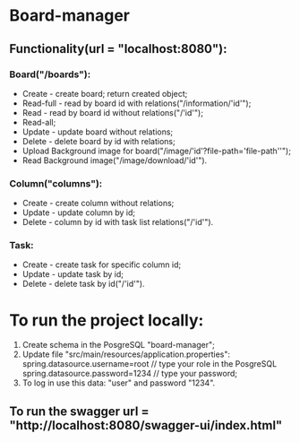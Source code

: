 # Board-manager 


## Functionality(url = "localhost:8080"):
### Board("/boards"):
* Create - create board; return created object;
* Read-full - read by board id with relations("/information/'id'");
* Read - read by board id without relations("/'id'");
* Read-all;
* Update - update board without relations;
* Delete - delete board by id with relations;
* Upload Background image for board("/image/'id'?file-path='file-path''");
* Read Background image("/image/download/'id'").

### Column("columns"):
* Create - create column without relations;
* Update - update column by id;
* Delete - column by id with task list relations("/'id'").
### Task:
* Create - create task for specific column id;
* Update - update task by id;
* Delete - delete task by id("/'id'").

# To run the project locally:
1. Create schema in the PosgreSQL "board-manager";
2. Update file "src/main/resources/application.properties": 
    spring.datasource.username=root  // type your role in the PosgreSQL
    spring.datasource.password=1234  // type your password;
3. To log in use this data: "user" and password "1234".
   


## To run the swagger url = "http://localhost:8080/swagger-ui/index.html"
   
